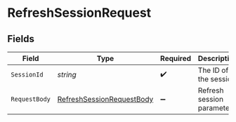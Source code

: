 # RefreshSessionRequest


## Fields

| Field                                                                             | Type                                                                              | Required                                                                          | Description                                                                       |
| --------------------------------------------------------------------------------- | --------------------------------------------------------------------------------- | --------------------------------------------------------------------------------- | --------------------------------------------------------------------------------- |
| `SessionId`                                                                       | *string*                                                                          | :heavy_check_mark:                                                                | The ID of the session                                                             |
| `RequestBody`                                                                     | [RefreshSessionRequestBody](../../Models/Operations/RefreshSessionRequestBody.md) | :heavy_minus_sign:                                                                | Refresh session parameters                                                        |